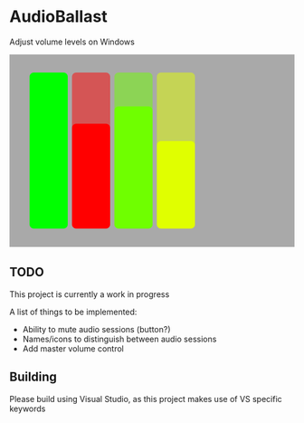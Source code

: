 # AudioBallast
Adjust volume levels on Windows

![alt text](screenshot.png "Program Screenshot")

## TODO
This project is currently a work in progress

A list of things to be implemented:
* Ability to mute audio sessions (button?)
* Names/icons to distinguish between audio sessions 
* Add master volume control

## Building
Please build using Visual Studio, as this project makes use of VS specific keywords

